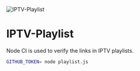 ![IPTV-Playlist](https://github.com/onaforeignshore/iptv-playlist/actions/workflows/update.yml/badge.svg)

# IPTV-Playlist

Node CI is used to verify the links in IPTV playlists.

```bash
GITHUB_TOKEN= node playlist.js
```
